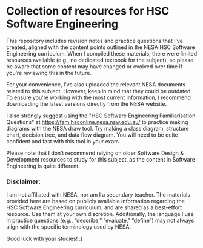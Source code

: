 # Collection of resources for HSC Software Engineering

This repository includes revision notes and practice questions that I’ve created, aligned with the content points outlined in the NESA HSC Software Engineering curriculum. When I compiled these materials, there were limited resources available (e.g., no dedicated textbook for the subject), so please be aware that some content may have changed or evolved over time if you’re reviewing this in the future.

For your convenience, I’ve also uploaded the relevant NESA documents related to this subject. However, keep in mind that they could be outdated. To ensure you're working with the most current information, I recommend downloading the latest versions directly from the NESA website.

I also strongly suggest using the "HSC Software Engineering Familiarisation Questions" at https://fam.hsconline.nesa.nsw.edu.au/ to practice making diagrams with the NESA draw tool. Try making a class diagram, structure chart, decision tree, and data flow diagram. You will need to be quite confident and fast with this tool in your exam.

Please note that I don’t recommend relying on older Software Design & Development resources to study for this subject, as the content in Software Engineering is quite different.

### Disclaimer: 

I am not affiliated with NESA, nor am I a secondary teacher. The materials provided here are based on publicly available information regarding the HSC Software Engineering curriculum, and are shared as a best-effort resource. Use them at your own discretion. Additionally, the language I use in practice questions (e.g., “describe,” “evaluate,” “define”) may not always align with the specific terminology used by NESA.

Good luck with your studies! :)